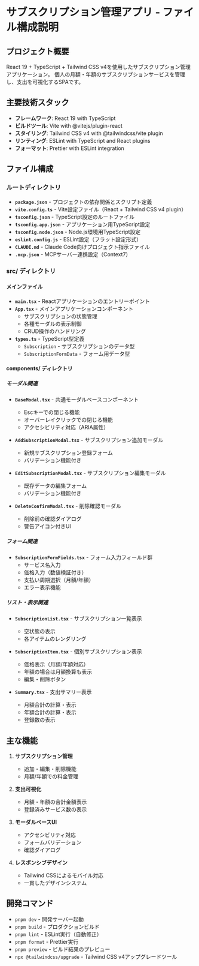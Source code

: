# サブスクリプション管理アプリ - ファイル構成説明

## プロジェクト概要
React 19 + TypeScript + Tailwind CSS v4を使用したサブスクリプション管理アプリケーション。
個人の月額・年額のサブスクリプションサービスを管理し、支出を可視化するSPAです。

## 主要技術スタック
- **フレームワーク**: React 19 with TypeScript
- **ビルドツール**: Vite with @vitejs/plugin-react
- **スタイリング**: Tailwind CSS v4 with @tailwindcss/vite plugin
- **リンティング**: ESLint with TypeScript and React plugins
- **フォーマット**: Prettier with ESLint integration

## ファイル構成

### ルートディレクトリ
- **`package.json`** - プロジェクトの依存関係とスクリプト定義
- **`vite.config.ts`** - Vite設定ファイル（React + Tailwind CSS v4 plugin）
- **`tsconfig.json`** - TypeScript設定のルートファイル
- **`tsconfig.app.json`** - アプリケーション用TypeScript設定
- **`tsconfig.node.json`** - Node.js環境用TypeScript設定
- **`eslint.config.js`** - ESLint設定（フラット設定形式）
- **`CLAUDE.md`** - Claude Code向けプロジェクト指示ファイル
- **`.mcp.json`** - MCPサーバー連携設定（Context7）

### src/ ディレクトリ

#### メインファイル
- **`main.tsx`** - Reactアプリケーションのエントリーポイント
- **`App.tsx`** - メインアプリケーションコンポーネント
  - サブスクリプションの状態管理
  - 各種モーダルの表示制御
  - CRUD操作のハンドリング
- **`types.ts`** - TypeScript型定義
  - `Subscription` - サブスクリプションのデータ型
  - `SubscriptionFormData` - フォーム用データ型

#### components/ ディレクトリ

##### モーダル関連
- **`BaseModal.tsx`** - 共通モーダルベースコンポーネント
  - Escキーでの閉じる機能
  - オーバーレイクリックでの閉じる機能
  - アクセシビリティ対応（ARIA属性）

- **`AddSubscriptionModal.tsx`** - サブスクリプション追加モーダル
  - 新規サブスクリプション登録フォーム
  - バリデーション機能付き

- **`EditSubscriptionModal.tsx`** - サブスクリプション編集モーダル
  - 既存データの編集フォーム
  - バリデーション機能付き

- **`DeleteConfirmModal.tsx`** - 削除確認モーダル
  - 削除前の確認ダイアログ
  - 警告アイコン付きUI

##### フォーム関連
- **`SubscriptionFormFields.tsx`** - フォーム入力フィールド群
  - サービス名入力
  - 価格入力（数値検証付き）
  - 支払い周期選択（月額/年額）
  - エラー表示機能

##### リスト・表示関連
- **`SubscriptionList.tsx`** - サブスクリプション一覧表示
  - 空状態の表示
  - 各アイテムのレンダリング

- **`SubscriptionItem.tsx`** - 個別サブスクリプション表示
  - 価格表示（月額/年額対応）
  - 年額の場合は月額換算も表示
  - 編集・削除ボタン

- **`Summary.tsx`** - 支出サマリー表示
  - 月額合計の計算・表示
  - 年額合計の計算・表示
  - 登録数の表示

## 主な機能
1. **サブスクリプション管理**
   - 追加・編集・削除機能
   - 月額/年額での料金管理

2. **支出可視化**
   - 月額・年額の合計金額表示
   - 登録済みサービス数の表示

3. **モーダルベースUI**
   - アクセシビリティ対応
   - フォームバリデーション
   - 確認ダイアログ

4. **レスポンシブデザイン**
   - Tailwind CSSによるモバイル対応
   - 一貫したデザインシステム

## 開発コマンド
- `pnpm dev` - 開発サーバー起動
- `pnpm build` - プロダクションビルド
- `pnpm lint` - ESLint実行（自動修正）
- `pnpm format` - Prettier実行
- `pnpm preview` - ビルド結果のプレビュー
- `npx @tailwindcss/upgrade` - Tailwind CSS v4アップグレードツール